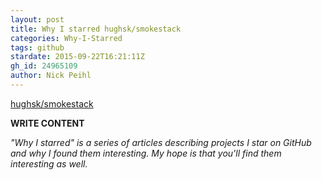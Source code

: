 ```yaml
---
layout: post
title: Why I starred hughsk/smokestack
categories: Why-I-Starred
tags: github
stardate: 2015-09-22T16:21:11Z
gh_id: 24965109
author: Nick Peihl
---
```


[hughsk/smokestack](star.repo.html_url)

**WRITE CONTENT**

*"Why I starred" is a series of articles describing projects I star on GitHub and why I found them interesting. My hope is that you'll find them interesting as well.*

